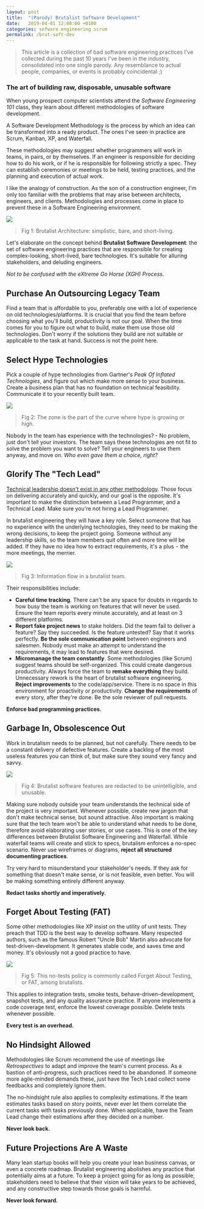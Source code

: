 ```yaml
---
layout: post
title:  "(Parody) Brutalist Software Development"
date:   2019-04-01 12:00:00 +0100
categories: sofware engineering scrum
permalink: /brut-soft-dev
---
```


> This article is a collection of bad software engineering practices I've collected during the past 10 years I've been in the industry, consolidated into one single parody. Any resemblance to actual people, companies, or events is probably coincidental ;)

### The art of building raw, disposable, unusable software

When young prospect computer scientists attend the _Software Engineering 101_ class, they learn about different methodologies of software development.

A Software Development Methodology is the process by which an idea can be transformed into a ready product. The ones I've seen in practice are Scrum, Kanban, XP, and Waterfall.

These methodologies may suggest whether programmers will work in teams, in pairs, or by themselves. If an engineer is responsible for deciding how to do his work, or if he is responsible for following strictly a spec. They can establish ceremonies or meetings to be held, testing practices, and the planning and execution of actual work.

I like the analogy of construction. As the son of a construction engineer, I'm only too familiar with the problems that may arise between architects, engineers, and clients. Methodologies and processes come in place to prevent these in a Software Engineering environment.

<img src="/assets/img/brut/brut1.jpeg">

> Fig 1: Brutalist Architecture: simplistic, bare, and short-living.

Let's elaborate on the concept behind __Brutalist Software Development__: the set of software engineering practices that are responsible for creating complex-looking, short-lived, bare technologies. It's suitable for alluring stakeholders, and deluding engineers.

_Not to be confused with the eXtreme Go Horse (XGH) Process._

## Purchase An Outsourcing Legacy Team

Find a team that is affordable to you, preferably one with a lot of experience on old technologies/platforms. It is crucial that you find the team before choosing what you'll build, productivity is not our goal. When the time comes for you to figure out what to build, make them use those old technologies. Don't worry if the solutions they build are not suitable or applicable to the task at hand. Success is not the point here.

## Select Hype Technologies

Pick a couple of hype technologies from Gartner's _Peak Of Inflated Technologies_, and figure out which make more sense to your business. Create a business plan that has no foundation on technical feasibility. Communicate it to your recently built team.

<img src="/assets/img/brut/brut2.png">

> Fig 2: The zone is the part of the curve where hype is growing or high.

Nobody in the team has experience with the technologies? - No problem, just don't tell your investors. The team says these technologies are not fit to solve the problem you want to solve? Tell your engineers to use them anyway, and move on. _Who even gave them a choice, right?_

## Glorify The  "Tech Lead"

<u>Technical leadership doesn't exist in any other methodology</u>. Those focus on delivering accurately and quickly, and our goal is the opposite. It's important to make the distinction between a Lead Programmer, and a Technical Lead. Make sure you're not hiring a Lead Programmer. 

In brutalist engineering they will have a key role. Select someone that has no experience with the underlying technologies, they need to be making the wrong decisions, to keep the project going. Someone without any leadership skills, so the team members quit often and more time will be added. If they have no idea how to extract requirements, it's a plus  -  the more meetings, the merrier.

<img src="/assets/img/brut/brut3.png">

> Fig 3: Information flow in a brutalist team.

Their responsibilities include:

- __Careful time tracking__. There can't be any space for doubts in regards to how busy the team is working on features that will never be used. Ensure the team reports every minute accurately, and at least on 3 different platforms.
- __Report fake project news__ to stake holders. Did the team fail to deliver a feature? Say they succeeded. Is the feature untested? Say that it works perfectly. __Be the sole communication point__ between engineers and salesmen. Nobody must make an attempt to understand the requirements, it may lead to features that were desired.
- __Micromanage the team constantly__. Some methodologies (like Scrum) suggest teams should be self-organized. This could create dangerous productivity. Always force the team to __remake everything__ they build. Unnecessary rework is the heart of brutalist software engineering. __Reject improvements__ to the code/app/service. There is no space in this environment for proactivity or productivity. __Change the requirements__ of every story, after they're done. Be the sole reviewer of pull requests.

__Enforce bad programming practices.__

## Garbage In, Obsolescence Out

Work in brutalism needs to be planned, but not carefully. There needs to be a constant delivery of defective features. Create a backlog of the most useless features you can think of, but make sure they sound very fancy and savvy.

<img src="/assets/img/brut/brut4.png">

> Fig 4: Brutalist software features are redacted to be unintelligible, and unusable.

Making sure nobody outside your team understands the technical side of the project is very important. Whenever possible, create new jargon that don't make technical sense, but sound attractive. Also important is making sure that the tech team won't be able to understand what needs to be done, therefore avoid elaborating user stories, or use cases. This is one of the key differences between Brutalist Software Engineering and Waterfall. While waterfall teams will create and stick to specs, brutalism enforces a no-spec scenario. Never use wireframes or diagrams, __reject all structured documenting practices__.

Try very hard to misunderstand your stakeholder's needs. If they ask for something that doesn't make sense, or is not feasible, even better. You will be making something entirely different anyway.

__Redact tasks shortly and imperatively.__

## Forget About Testing (FAT)

Some other methodologies like XP insist on the utility of unit tests. They preach that TDD is the best way to develop software. Many respected authors, such as the famous Robert "Uncle Bob" Martin also advocate for test-driven-development. It generates stable code, and saves time and money. It's obviously not a good practice to have.

<img src="/assets/img/brut/brut5.png">

> Fig 5: This no-tests policy is commonly called Forget About Testing, or FAT, among brutalists.

This applies to integration tests, smoke tests, behave-driven-development, snapshot tests, and any quality assurance practice. If anyone implements a code coverage test, enforce the lowest coverage possible. Delete tests whenever possible.

__Every test is an overhead.__

## No Hindsight Allowed

Methodologies like Scrum recommend the use of meetings like _Retrospectives_ to adapt and improve the team's current process. As a bastion of anti-progress, such practices need to be abandoned. If someone more agile-minded demands these, just have the Tech Lead collect some feedbacks and completely ignore them.

The no-hindsight rule also applies to complexity estimations. If the team estimates tasks based on story points, never ever let them correlate the current tasks with tasks previously done. When applicable, have the Team Lead change their estimations after they decided on a number.

__Never look back.__

## Future Projections Are A Waste

Many lean startup books will help you create your lean business canvas, or even a concrete roadmap. Brutalist engineering abolishes any practice that potentially aims at a future. To keep a project going for as long as possible, stakeholders need to believe that their vision will take years to be achieved, and any constructive step towards those goals is harmful.

__Never look forward.__
